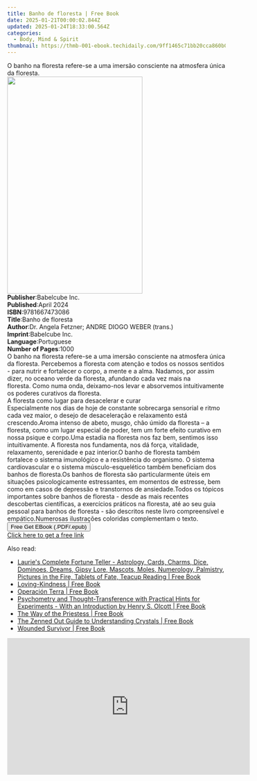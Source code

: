 ```yaml
---
title: Banho de floresta | Free Book
date: 2025-01-21T00:00:02.844Z
updated: 2025-01-24T18:33:00.564Z
categories:
  - Body, Mind & Spirit
thumbnail: https://thmb-001-ebook.techidaily.com/9ff1465c71bb20cca860b04bc4bb369c38edb8d75b690751eb466f6efd130ffc.jpg
---
```

<main id="book-container">
  <div class="flex flex-col">
    <div class="book-brief flex-1 py-6 px-4 sm:p-6 md:py-10 md:px-8">
      <!-- brief-->
      <div class="book-brief-main">
        O banho na floresta refere-se a uma imersão consciente na atmosfera
        única da floresta.
      </div>
    </div>
    <div
      class="book-meta-info flex-1 grid gap-4 col-start-1 col-end-3 row-start-1 sm:mb-6 sm:grid-cols-4 lg:gap-6 lg:col-start-2 lg:row-end-6 lg:row-span-6 lg:mb-0"
    >
      <div
        class="book-meta-info-left place-content-center mt-4 p-4 text-sm leading-6 col-start-2 col-span-2 dark:text-slate-400"
      >
        <img
          class="w-full h-500 object-cover rounded-lg sm:h-255 sm:col-span-2 lg:col-span-full"
          src="https://img-001-ebook.techidaily.com/1945b4aca433d4c7cd74615e718f6faf1b8ea598b3c38100944e595cc5deeef9.jpg"
          alt=""
          width="312"
          height="500"
        />
      </div>
      <div
        class="book-meta-info-right mt-2 col-start-1 row-start-2 col-span-3 self-center"
      >
        <!-- meta data  -->
        <div class="flex flex-col px-4 md:px-8">
          <div class="flex-1">
            <strong>Publisher</strong>:<span class="px-2">Babelcube Inc.</span>
          </div>
          <div class="flex-1">
            <strong>Published</strong>:<span class="px-2">April 2024</span>
          </div>
          <div class="flex-1">
            <strong>ISBN</strong>:<span class="px-2">9781667473086</span>
          </div>
          <div class="flex-1">
            <strong>Title</strong>:<span class="px-2">Banho de floresta</span>
          </div>
          <div class="flex-1">
            <strong>Author</strong>:<span class="px-2"
              >Dr. Angela Fetzner; ANDRE DIOGO WEBER (trans.)</span
            >
          </div>
          <div class="flex-1">
            <strong>Imprint</strong>:<span class="px-2">Babelcube Inc.</span>
          </div>
          <div class="flex-1">
            <strong>Language</strong>:<span class="px-2">Portuguese</span>
          </div>
          <div class="flex-1">
            <strong>Number of Pages</strong>:<span class="px-2">1000</span>
          </div>
        </div>
      </div>
    </div>
    <div class="book-description flex-1 py-6 px-4 sm:p-6 md:py-10 md:px-8">
      <div class="book-description-main">
        <div accordion-content="" id="description">
          O banho na floresta refere-se a uma imersão consciente na atmosfera
          única da floresta.&nbsp;Percebemos a floresta com atenção e todos os
          nossos sentidos - para nutrir e fortalecer o corpo, a mente e a
          alma.&nbsp;Nadamos, por assim dizer, no oceano verde da floresta,
          afundando cada vez mais na floresta.&nbsp;Como numa onda, deixamo-nos
          levar e absorvemos intuitivamente os poderes curativos da
          floresta.&nbsp;<br />A floresta como lugar para desacelerar e curar<br />Especialmente
          nos dias de hoje de constante sobrecarga sensorial e ritmo cada vez
          maior, o desejo de desaceleração e relaxamento está crescendo.Aroma
          intenso de abeto, musgo, chão úmido da floresta – a floresta, como um
          lugar especial de poder, tem um forte efeito curativo em nossa psique
          e corpo.Uma estadia na floresta nos faz bem, sentimos isso
          intuitivamente.&nbsp;A floresta nos fundamenta, nos dá força,
          vitalidade, relaxamento, serenidade e paz interior.O banho de floresta
          também fortalece o sistema imunológico e a resistência do
          organismo.&nbsp;O sistema cardiovascular e o sistema
          músculo-esquelético também beneficiam dos banhos de floresta.Os banhos
          de floresta são particularmente úteis em situações psicologicamente
          estressantes, em momentos de estresse, bem como em casos de depressão
          e transtornos de ansiedade.Todos os tópicos importantes sobre banhos
          de floresta - desde as mais recentes descobertas científicas, a
          exercícios práticos na floresta, até ao seu guia pessoal para banhos
          de floresta - são descritos neste livro compreensível e
          empático.Numerosas ilustrações coloridas complementam o texto.<br />
        </div>
        <div class="accordion-fader"></div>
      </div>
    </div>
    <div class="book-excerpts flex-1 py-6 px-4 sm:p-6 md:py-10 md:px-8"></div>
    <div
      class="book-about-author flex-1 py-6 px-4 sm:p-6 md:py-10 md:px-8"
    ></div>
    <div class="book-free-get flex-1 py-6 px-4 sm:p-6 md:py-10 md:px-8">
      <button
        id="btn-free-get"
        class="bg-blue-500 hover:bg-blue-700 text-white font-bold py-2 px-4 rounded"
      >
        Free Get EBook (.PDF/.epub)
      </button>
      <div id="countdown-display" class="px-2 text-lg mt-2"></div>
      <a
        id="free-link"
        class="hidden bg-blue-500 hover:bg-blue-700 text-white font-bold py-2 px-4 rounded"
        href="https://www.ebooks.com/en-us/book/211383674/banho-de-floresta/dr-angela-fetzner/"
        target="_blank"
        >Click here to get a free link</a
      >
    </div>
    <script>
      let countdownTime = 0;
      let countdownInterval = null;
      document
        .getElementById('btn-free-get')
        .addEventListener('click', startCountdown);
      function startCountdown() {
        countdownTime = new Date().getTime() + 60000 * 3;
        countdownInterval = setInterval(updateCountdown, 1000);
        document.getElementById('btn-free-get').disabled = true;
        document
          .getElementById('btn-free-get')
          .classList.add('bg-gray-500', 'cursor-not-allowed');
      }
      function updateCountdown() {
        let currentTime = new Date().getTime();
        let timeLeft = countdownTime - currentTime;
        let secondsLeft = Math.floor(timeLeft / 1000);
        document.getElementById('countdown-display').innerHTML =
          `Remaining time: ${secondsLeft} seconds.`;
        if (secondsLeft <= 0) {
          clearInterval(countdownInterval);
          document.getElementById('btn-free-get').classList.add('hidden');
          document.getElementById('free-link').classList.remove('hidden');
          document.getElementById('countdown-display').innerHTML = '';
        }
      }
    </script>
  </div>
</main>

<ins class="adsbygoogle"
      style="display:block"
      data-ad-client="ca-pub-7571918770474297"
      data-ad-slot="8358498916"
      data-ad-format="auto"
      data-full-width-responsive="true"></ins>
    

<span class="atpl-alsoreadstyle">Also read:</span>
<div><ul>
<li><a href="https://novels-ebooks.techidaily.com/210181319-9781528764827-lauries-complete-fortune-teller-astrology-cards-charms-dice-dominoes-dreams-gipsy-lore-mascots-moles-numerology-palmistry-pictures-in-the-fire-tablets-of-fate-t/"><u>Laurie's Complete Fortune Teller - Astrology, Cards, Charms, Dice, Dominoes, Dreams, Gipsy Lore, Mascots, Moles, Numerology, Palmistry, Pictures in the Fire, Tablets of Fate, Teacup Reading | Free Book</u></a></li>
<li><a href="https://novels-ebooks.techidaily.com/210181532-9781736095225-loving-kindness/"><u>Loving-Kindness | Free Book</u></a></li>
<li><a href="https://novels-ebooks.techidaily.com/210181505-9781952022067-operacion-terra/"><u>Operación Terra | Free Book</u></a></li>
<li><a href="https://novels-ebooks.techidaily.com/210181320-9781528767781-psychometry-and-thought-transference-with-practical-hints-for-experiments-with-an-introduction-by-henry-s-olcott/"><u>Psychometry and Thought-Transference with Practical Hints for Experiments - With an Introduction by Henry S. Olcott | Free Book</u></a></li>
<li><a href="https://novels-ebooks.techidaily.com/210181499-9781913590123-the-way-of-the-priestess/"><u>The Way of the Priestess | Free Book</u></a></li>
<li><a href="https://novels-ebooks.techidaily.com/210181328-9780760367858-the-zenned-out-guide-to-understanding-crystals/"><u>The Zenned Out Guide to Understanding Crystals | Free Book</u></a></li>
<li><a href="https://novels-ebooks.techidaily.com/210181354-9781649904072-wounded-survivor/"><u>Wounded Survivor | Free Book</u></a></li>
</ul></div>

<!-- affiliate ads begin -->
<iframe width="560" height="315" src="https://www.youtube.com/embed/4DJKH1uY7P0?si=tCG66XVlbwSKoATj" title="YouTube video player" frameborder="0" allow="accelerometer; autoplay; clipboard-write; encrypted-media; gyroscope; picture-in-picture; web-share" referrerpolicy="strict-origin-when-cross-origin" allowfullscreen></iframe>
<!-- affiliate ads end -->


